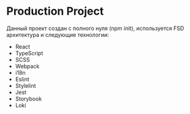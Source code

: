# Production Project

Данный проект создан с полного нуля (npm init), используется FSD архитектура и следующие технологии:

- React
- TypeScript
- SCSS
- Webpack
- i18n
- Eslint
- Stylelint
- Jest
- Storybook
- Loki
